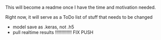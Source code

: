 This will become a readme once I have the time and motivation needed.

Right now, it will serve as a ToDo list of stuff that needs to be changed

- model save as .keras, not .h5
- pull realtime results !!!!!!!!!!!!! FIX PUSH
